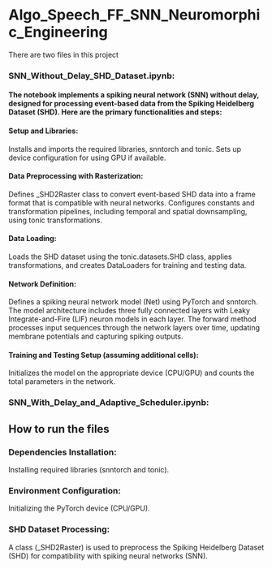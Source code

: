 # Algo_Speech_FF_SNN_Neuromorphic_Engineering

There are two files in this project
### SNN_Without_Delay_SHD_Dataset.ipynb:

#### The notebook implements a spiking neural network (SNN) without delay, designed for processing event-based data from the Spiking Heidelberg Dataset (SHD). Here are the primary functionalities and steps:

#### Setup and Libraries:
Installs and imports the required libraries, snntorch and tonic.
Sets up device configuration for using GPU if available.

#### Data Preprocessing with Rasterization:
Defines _SHD2Raster class to convert event-based SHD data into a frame format that is compatible with neural networks.
Configures constants and transformation pipelines, including temporal and spatial downsampling, using tonic transformations.

#### Data Loading:
Loads the SHD dataset using the tonic.datasets.SHD class, applies transformations, and creates DataLoaders for training and testing data.

#### Network Definition:
Defines a spiking neural network model (Net) using PyTorch and snntorch.
The model architecture includes three fully connected layers with Leaky Integrate-and-Fire (LIF) neuron models in each layer.
The forward method processes input sequences through the network layers over time, updating membrane potentials and capturing spiking outputs.

#### Training and Testing Setup (assuming additional cells):
Initializes the model on the appropriate device (CPU/GPU) and counts the total parameters in the network.

### SNN_With_Delay_and_Adaptive_Scheduler.ipynb:

## How to run the files
### Dependencies Installation: 
Installing required libraries (snntorch and tonic).

### Environment Configuration: 
Initializing the PyTorch device (CPU/GPU).

### SHD Dataset Processing: 
A class (_SHD2Raster) is used to preprocess the Spiking Heidelberg Dataset (SHD) for compatibility with spiking neural networks (SNN).
